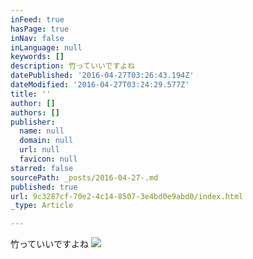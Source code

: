 ```yaml
---
inFeed: true
hasPage: true
inNav: false
inLanguage: null
keywords: []
description: 竹っていいですよね
datePublished: '2016-04-27T03:26:43.194Z'
dateModified: '2016-04-27T03:24:29.577Z'
title: ''
author: []
authors: []
publisher:
  name: null
  domain: null
  url: null
  favicon: null
starred: false
sourcePath: _posts/2016-04-27-.md
published: true
url: 9c3287cf-70e2-4c14-8507-3e4bd0e9abd0/index.html
_type: Article

---
```

竹っていいですよね
![](https://the-grid-user-content.s3-us-west-2.amazonaws.com/c4a177de-df5e-4be5-9cdb-107bfc45f069.jpg)